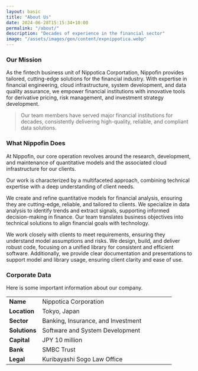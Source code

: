 ```yaml
---
layout: basic
title: "About Us"
date: 2024-06-28T15:15:34+10:00
permalink: "/about/"
description: "Decades of experience in the financial sector"
image: "/assets/images/gen/content/expnippotica.webp"
---
```


### Our Mission

As the fintech business unit of Nippotica Corportation, Nippofin provides tailored, cutting-edge solutions for the financial industry. With expertise in financial engineering, cloud infrastructure, system development, and data quality assurance, we empower financial institutions with innovative tools for derivative pricing, risk management, and investment strategy development.


> Our team members have served major financial institutions for decades, consistently delivering high-quality, reliable, and compliant data solutions.



### What Nippofin Does
At Nippofin, our core operation revolves around the research, development, and maintenance of quantitative models and the associated cloud infrastructure for our clients. 

Our work is characterized by a multifaceted approach, combining technical expertise with a deep understanding of client needs. 

We create and refine quantitative models for financial analysis, ensuring they are cutting-edge, reliable, and tailored to clients. We specialize in data analysis to identify trends and extract signals, supporting informed decision-making in finance. Our team translates business objectives into technical solutions to align financial goals with technology.

We work closely with clients to meet requirements, ensuring they understand model assumptions and risks. We design, build, and deliver robust code, focusing on a unified library for consistent and efficient software. Additionally, we provide clear documentation and presentations to support model and library usage, ensuring client clarity and ease of use.

### Corporate Data

Here is some important information about our company.

<style>
    table {
        width: 100%;
    }
    td:first-child {
        width: 20%;
        font-weight: bold;
    }
    td:last-child {
        width: 80%;
    }
</style>

<table>
    <tr>
        <td>Name</td>
        <td>Nippotica Corporation</td>
    </tr>
    <tr>
        <td>Location</td>
        <td>Tokyo, Japan</td>
    </tr>
    <tr>
        <td>Sector</td>
        <td>Banking, Insurance, and Investment</td>
    </tr>
    <tr>
        <td>Solutions</td>
        <td>Software and System Development</td>
    </tr>
    <tr>
        <td>Capital</td>
        <td>JPY 10 million</td>
    </tr>
    <tr>
        <td>Bank</td>
        <td>SMBC Trust</td>
    </tr>
    <tr>
        <td>Legal</td>
        <td>Kuribayashi Sogo Law Office</td>
    </tr>
</table>

